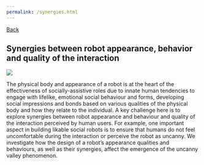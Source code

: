 ```yaml
---
permalink: /synergies.html
---
```


[Back](../research/)

## Synergies between robot appearance, behavior and quality of the interaction

![](../images/research-synergies.jpg)

 The physical body and appearance of a robot is at the heart of the effectiveness of socially-assistive roles due to innate human tendencies to engage with lifelike, emotional social behaviour and forms, developing social impressions and bonds based on various qualities of the physical body and how they relate to the individual. A key challenge here is to explore synergies between robot appearance and behaviour and quality of the interaction perceived by human users. For example, one important aspect in building likable social robots is to ensure that humans do not feel uncomfortable during the interaction or perceive the robot as uncanny. We investigate how the design of a robot’s appearance qualities and behaviours, as well as their synergies, affect the emergence of the uncanny valley phenomenon.